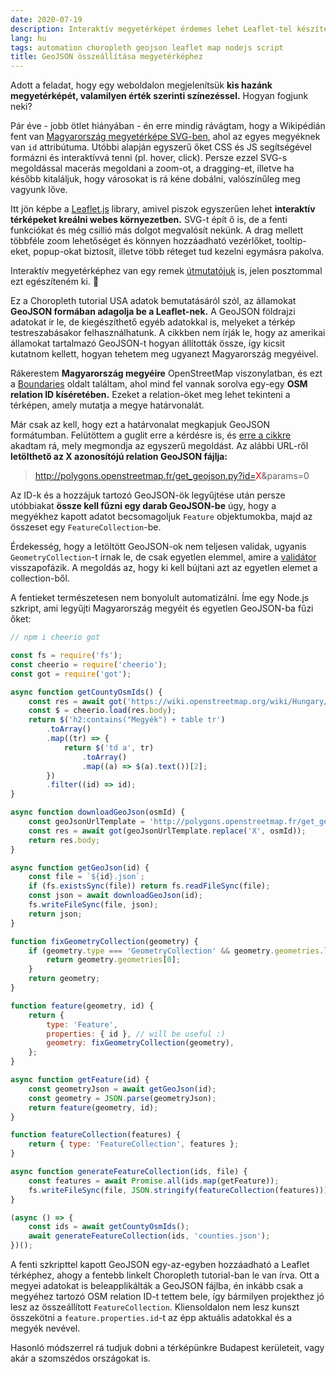 ```yaml
---
date: 2020-07-19
description: Interaktív megyetérképet érdemes lehet Leaflet-tel készíteni, ehhez viszont kellenek a megyék GeoJSON adatai, összefűzve. Ezt a feladatot automatizáltam egy Node.js szkripttel.
lang: hu
tags: automation choropleth geojson leaflet map nodejs script
title: GeoJSON összeállítása megyetérképhez
---
```


Adott a feladat, hogy egy weboldalon megjelenítsük **kis hazánk megyetérképét, valamilyen érték szerinti színezéssel.** Hogyan fogjunk neki?

Pár éve - jobb ötlet hiányában - én erre mindig rávágtam, hogy a Wikipédián fent van [Magyarország megyetérképe SVG-ben](https://hu.wikipedia.org/wiki/F%C3%A1jl:HU_counties_colored.svg), ahol az egyes megyéknek van `id` attribútuma. Utóbbi alapján egyszerű őket CSS és JS segítségével formázni és interaktívvá tenni (pl. hover, click). Persze ezzel SVG-s megoldással macerás megoldani a zoom-ot, a dragging-et, illetve ha később kitaláljuk, hogy városokat is rá kéne dobálni, valószínűleg meg vagyunk lőve.

Itt jön képbe a [Leaflet.js](https://leafletjs.com/) library, amivel piszok egyszerűen lehet **interaktív térképeket kreálni webes környezetben.** SVG-t épít ő is, de a fenti funkciókat és még csillió más dolgot megvalósít nekünk. A drag mellett többféle zoom lehetőséget és könnyen hozzáadható vezérlőket, tooltip-eket, popup-okat biztosít, illetve több réteget tud kezelni egymásra pakolva.

Interaktív megyetérképhez van egy remek [útmutatójuk](https://leafletjs.com/examples/choropleth/) is, jelen posztommal ezt egészíteném ki. 🙂

Ez a Choropleth tutorial USA adatok bemutatásáról szól, az államokat **GeoJSON formában adagolja be a Leaflet-nek.** A GeoJSON földrajzi adatokat ír le, de kiegészíthető egyéb adatokkal is, melyeket a térkép testreszabásakor felhasználhatunk. A cikkben nem írják le, hogy az amerikai államokat tartalmazó GeoJSON-t hogyan állították össze, így kicsit kutatnom kellett, hogyan tehetem meg ugyanezt Magyarország megyéivel.

Rákerestem **Magyarország megyéire** OpenStreetMap viszonylatban, és ezt a [Boundaries](https://wiki.openstreetmap.org/wiki/Hungary/Boundaries#Megy.C3.A9k) oldalt találtam, ahol mind fel vannak sorolva egy-egy **OSM relation ID kíséretében.** Ezeket a relation-öket meg lehet tekinteni a térképen, amely mutatja a megye határvonalát.

Már csak az kell, hogy ezt a határvonalat megkapjuk GeoJSON formátumban. Felütöttem a guglit erre a kérdésre is, és [erre a cikkre](https://peteris.rocks/blog/openstreetmap-administrative-boundaries-in-geojson/) akadtam rá, mely megmondja az egyszerű megoldást. Az alábbi URL-ről **letölthető az X azonosítójú relation GeoJSON fájlja:**

> http://polygons.openstreetmap.fr/get_geojson.py?id=<span style="color:red">X</span>&params=0

Az ID-k és a hozzájuk tartozó GeoJSON-ök legyűjtése után persze utóbbiakat **össze kell fűzni egy darab GeoJSON-be** úgy, hogy a megyékhez kapott adatot becsomagoljuk `Feature` objektumokba, majd az összeset egy `FeatureCollection`-be.

Érdekesség, hogy a letöltött GeoJSON-ok nem teljesen validak, ugyanis `GeometryCollection`-t írnak le, de csak egyetlen elemmel, amire a [validátor](https://geojsonlint.com/) visszapofázik. A megoldás az, hogy ki kell bújtani azt az egyetlen elemet a collection-ből.

A fentieket természetesen nem bonyolult automatizálni. Íme egy Node.js szkript, ami legyűjti Magyarország megyéit és egyetlen GeoJSON-ba fűzi őket:

```js
// npm i cheerio got

const fs = require('fs');
const cheerio = require('cheerio');
const got = require('got');

async function getCountyOsmIds() {
	const res = await got('https://wiki.openstreetmap.org/wiki/Hungary/Boundaries');
	const $ = cheerio.load(res.body);
	return $('h2:contains("Megyék") + table tr')
		.toArray()
		.map((tr) => {
			return $('td a', tr)
				.toArray()
				.map((a) => $(a).text())[2];
		})
		.filter((id) => id);
}

async function downloadGeoJson(osmId) {
	const geoJsonUrlTemplate = 'http://polygons.openstreetmap.fr/get_geojson.py?id=X&params=0';
	const res = await got(geoJsonUrlTemplate.replace('X', osmId));
	return res.body;
}

async function getGeoJson(id) {
	const file = `${id}.json`;
	if (fs.existsSync(file)) return fs.readFileSync(file);
	const json = await downloadGeoJson(id);
	fs.writeFileSync(file, json);
	return json;
}

function fixGeometryCollection(geometry) {
	if (geometry.type === 'GeometryCollection' && geometry.geometries.length === 1) {
		return geometry.geometries[0];
	}
	return geometry;
}

function feature(geometry, id) {
	return {
		type: 'Feature',
		properties: { id }, // will be useful :)
		geometry: fixGeometryCollection(geometry),
	};
}

async function getFeature(id) {
	const geometryJson = await getGeoJson(id);
	const geometry = JSON.parse(geometryJson);
	return feature(geometry, id);
}

function featureCollection(features) {
	return { type: 'FeatureCollection', features };
}

async function generateFeatureCollection(ids, file) {
	const features = await Promise.all(ids.map(getFeature));
	fs.writeFileSync(file, JSON.stringify(featureCollection(features)));
}

(async () => {
	const ids = await getCountyOsmIds();
	await generateFeatureCollection(ids, 'counties.json');
})();
```

A fenti szkripttel kapott GeoJSON egy-az-egyben hozzáadható a Leaflet térképhez, ahogy a fentebb linkelt Choropleth tutorial-ban le van írva. Ott a megyei adatokat is beleapplikálták a GeoJSON fájlba, én inkább csak a megyéhez tartozó OSM relation ID-t tettem bele, így bármilyen projekthez jó lesz az összeállított `FeatureCollection`. Kliensoldalon nem lesz kunszt összekötni a `feature.properties.id`-t az épp aktuális adatokkal és a megyék nevével.

Hasonló módszerrel rá tudjuk dobni a térképünkre Budapest kerületeit, vagy akár a szomszédos országokat is.
